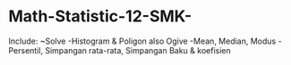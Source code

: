# Math-Statistic-12-SMK-
Include:
~Solve -Histogram & Poligon also Ogive
       -Mean, Median, Modus
       -Persentil, Simpangan rata-rata, Simpangan Baku & koefisien
